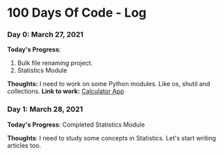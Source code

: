 # 100 Days Of Code - Log

### Day 0: March 27, 2021
<!-- ##### (delete me or comment me out) -->

**Today's Progress**: 
1. Bulk file renaming project.
2. Statistics Module

**Thoughts:** I need to work on some Python modules. Like os, shutil and collections.
**Link to work:** [Calculator App](http://www.example.com)

### Day 1: March 28, 2021
<!-- ##### (delete me or comment me out) -->

**Today's Progress**: Completed Statistics Module

**Thoughts**: I need to study some concepts in Statistics. Let's start writing articles too.

<!-- **Link(s) to work**: [Calculator App](http://www.example.com) -->


<!-- ### Day 1: June 27, Monday

**Today's Progress**: I've gone through many exercises on FreeCodeCamp.

**Thoughts** I've recently started coding, and it's a great feeling when I finally solve an algorithm challenge after a lot of attempts and hours spent.

**Link(s) to work**
1. [Find the Longest Word in a String](https://www.freecodecamp.com/challenges/find-the-longest-word-in-a-string)
2. [Title Case a Sentence](https://www.freecodecamp.com/challenges/title-case-a-sentence)
 -->